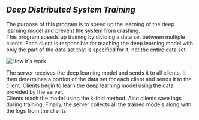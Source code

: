 <h2><i>Deep Distributed System Training</i></h2>

The purpose of this program is to speed up the learning of the deep learning model and prevent the system from crashing.<br>
This program speeds up training by dividing a data set between multiple clients.
Each client is responsible for teaching the deep learning model with only the part of the data set that is specified for it, not the entire data set.<br>

<img src="https://github.com/AntonioMinkowski/Deep-Distributed-Training-Systems/blob/main/how_it_works.png" alt="How it's work" title="deep distributed system training"></img>

The server receives the deep learning model and sends it to all clients.
It then determines a portion of the data set for each client and sends it to the client.
Clients begin to learn the deep learning model using the data provided by the server.<br>
Clients teach the model using the k-fold method.
Also clients save logs during training.
Finally, the server collects all the trained models along with the logs from the clients.
